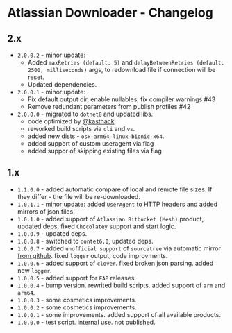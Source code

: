 # Atlassian Downloader - Changelog

## 2.x
* `2.0.0.2` - minor update:
    * Added `maxRetries (default: 5)` and `delayBetweenRetries (default: 2500, milliseconds)` args, to redownload file if connection will be reset.
    * Updated dependencies.
* `2.0.0.1` - minor update:
    * Fix default output dir, enable nullables, fix compiler warnings #43
    * Remove redundant parameters from publish profiles #42
* `2.0.0.0` - migrated to `dotnet8` and updated libs. 
    * code optimized by [@kasthack](https://github.com/kasthack). 
    * reworked build scripts via `cli` and `vs`.
    * added new dists - `osx-arm64`, `linux-bionic-x64`.
    * added support of custom useragent via flag
    * added suppor of skipping existing files via flag
## 1.x
* `1.1.0.0` - added automatic compare of local and remote file sizes. If they differ - the file will be re-downloaded.
* `1.0.1.1` - minor update: added `UserAgent` to HTTP headers and added mirrors of json files.
* `1.0.1.0` - added support of `Atlassian Bitbucket (Mesh)` product, updated deps, fixed `Chocolatey` support and start logic.
* `1.0.0.9` - updated deps.
* `1.0.0.8` - switched to `dontet6.0`, updated deps.
* `1.0.0.7` - added `unofficial support`  of `sourcetree` via automatic mirror [from github](https://github.com/EpicMorg/atlassian-json). fixed `logger` output, code improvments.
* `1.0.0.6` - added support of `clover`. fixed broken json parsing. added new `logger`.
* `1.0.0.5` - added support for `EAP` releases.
* `1.0.0.4` - bump version. rewrited build scripts. added support of `arm` and `arm64`.
* `1.0.0.3` - some cosmetics improvements.
* `1.0.0.2` - some cosmetics improvements.
* `1.0.0.1` - some improvements. added support of all available products.
* `1.0.0.0` - test script. internal use. not published.
